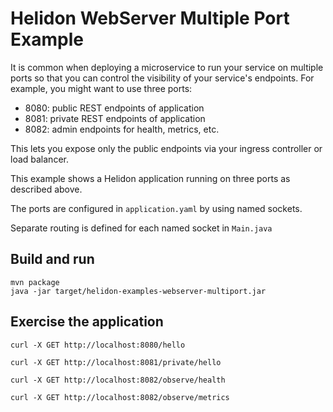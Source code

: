 # Helidon WebServer Multiple Port Example

It is common when deploying a microservice to run your service on
multiple ports so that you can control the visibility of your
service's endpoints. For example, you might want to use three ports:

- 8080: public REST endpoints of application
- 8081: private REST endpoints of application
- 8082: admin endpoints for health, metrics, etc.

This lets you expose only the public endpoints via your 
ingress controller or load balancer.

This example shows a Helidon application running on three ports
as described above.

The ports are configured in `application.yaml` by using named sockets.

Separate routing is defined for each named socket in `Main.java`

## Build and run

```shell
mvn package
java -jar target/helidon-examples-webserver-multiport.jar
```
## Exercise the application

```shell
curl -X GET http://localhost:8080/hello

curl -X GET http://localhost:8081/private/hello

curl -X GET http://localhost:8082/observe/health

curl -X GET http://localhost:8082/observe/metrics
```
